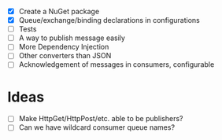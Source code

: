 - [x] Create a NuGet package
- [x] Queue/exchange/binding declarations in configurations
- [ ] Tests
- [ ] A way to publish message easily
- [ ] More Dependency Injection
- [ ] Other converters than JSON
- [ ] Acknowledgement of messages in consumers, configurable

Ideas
=====
- [ ] Make HttpGet/HttpPost/etc. able to be publishers?
- [ ] Can we have wildcard consumer queue names?
